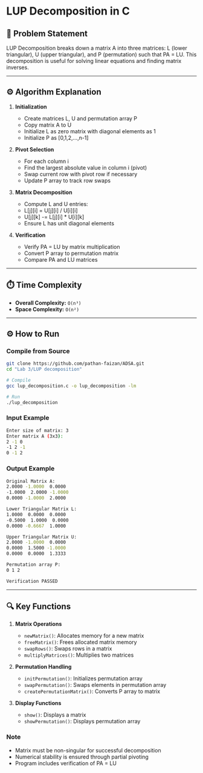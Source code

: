 # LUP Decomposition in C

## 📌 Problem Statement
LUP Decomposition breaks down a matrix A into three matrices: L (lower triangular), U (upper triangular), and P (permutation) such that PA = LU. This decomposition is useful for solving linear equations and finding matrix inverses.

---

## ⚙️ Algorithm Explanation

1. **Initialization**
   - Create matrices L, U and permutation array P
   - Copy matrix A to U
   - Initialize L as zero matrix with diagonal elements as 1
   - Initialize P as [0,1,2,...,n-1]

2. **Pivot Selection**
   - For each column i
   - Find the largest absolute value in column i (pivot)
   - Swap current row with pivot row if necessary
   - Update P array to track row swaps

3. **Matrix Decomposition**
   - Compute L and U entries:
   - L[j][i] = U[j][i] / U[i][i]
   - U[j][k] -= L[j][i] * U[i][k]
   - Ensure L has unit diagonal elements

4. **Verification**
   - Verify PA = LU by matrix multiplication
   - Convert P array to permutation matrix
   - Compare PA and LU matrices

---

## ⏱️ Time Complexity
- **Overall Complexity:** `O(n³)`
- **Space Complexity:** `O(n²)`

---

## ⚙️ How to Run

### **Compile from Source**
```bash
git clone https://github.com/pathan-faizan/ADSA.git
cd "Lab 3/LUP decomposition"

# Compile
gcc lup_decomposition.c -o lup_decomposition -lm

# Run
./lup_decomposition
```

### Input Example
```bash
Enter size of matrix: 3
Enter matrix A (3x3):
2 -1 0
-1 2 -1
0 -1 2
```

### Output Example
```bash
Original Matrix A:
2.0000 -1.0000  0.0000
-1.0000  2.0000 -1.0000
0.0000 -1.0000  2.0000

Lower Triangular Matrix L:
1.0000  0.0000  0.0000
-0.5000  1.0000  0.0000
0.0000 -0.6667  1.0000

Upper Triangular Matrix U:
2.0000 -1.0000  0.0000
0.0000  1.5000 -1.0000
0.0000  0.0000  1.3333

Permutation array P:
0 1 2

Verification PASSED
```

---

## 🔍 Key Functions

1. **Matrix Operations**
   - `newMatrix()`: Allocates memory for a new matrix
   - `freeMatrix()`: Frees allocated matrix memory
   - `swapRows()`: Swaps rows in a matrix
   - `multiplyMatrices()`: Multiplies two matrices

2. **Permutation Handling**
   - `initPermutation()`: Initializes permutation array
   - `swapPermutation()`: Swaps elements in permutation array
   - `createPermutationMatrix()`: Converts P array to matrix

3. **Display Functions**
   - `show()`: Displays a matrix
   - `showPermutation()`: Displays permutation array

### Note
- Matrix must be non-singular for successful decomposition
- Numerical stability is ensured through partial pivoting
- Program includes verification of PA = LU